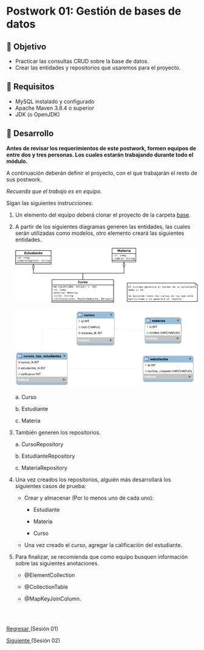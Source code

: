 
# Postwork 01: Gestión de bases de datos

## 🎩 Objetivo

- Practicar las consultas CRUD sobre la base de datos.
- Crear las entidades y repositorios que usaremos para el proyecto.

## 🎯 Requisitos

- MySQL instalado y configurado
- Apache Maven 3.8.4 o superior
- JDK (o OpenJDK)

## 🚀 Desarrollo

**Antes de revisar los requerimientos de este postwork, formen equipos de entre dos y tres personas. Los cuales estarán trabajando durante todo el módulo.**

A continuación deberán definir el proyecto, con el que trabajarán el resto de sus postwork.

*Recuerda que el trabajo es en equipo.*

Sigan las siguientes instrucciones:

1. Un elemento del equipo deberá clonar el proyecto de la carpeta [base](./base).

2. A partir de los siguientes diagramas generen las entidades, las cuales serán utilizadas como modelos, otro elemento creará las siguientes entidades.

    ![Clases](img/Diagrama_de_clases.png)

    ![ER](img/Diagrama_ER.png)

    a. Curso
    
    b. Estudiante
    
    c. Materia

3. También generen los repositorios.

    a. CursoRepository
    
    b. EstudianteRepository

    c. MateriaRepository

4. Una vez creados los repositorios, alguién más desarrollará los siguientes casos de prueba:

    - Crear y almacenar (Por lo menos uno de cada uno):
        
        - Estudiante
    
        - Materia
    
        - Curso
        
    - Una vez creado el curso, agregar la calificación del estudiante.

5. Para finalizar, se recomienda que como equipo busquen información sobre las siguientes anotaciones. 

    - @ElementCollection
    
    - @CollectionTable
    
    - @MapKeyJoinColumn.

<br/>
<br/>

[Regresar ](../Readme.md)(Sesión 01)

[Siguiente ](../../Sesion-02/Readme.md)(Sesión 02)
